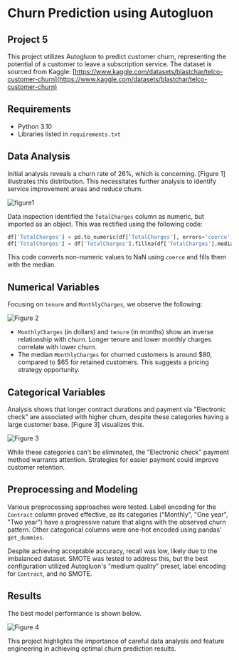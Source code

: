 # Churn Prediction using Autogluon
## Project 5


This project utilizes Autogluon to predict customer churn, representing the potential of a customer to leave a subscription service. The dataset is sourced from Kaggle: [https://www.kaggle.com/datasets/blastchar/telco-customer-churn](https://www.kaggle.com/datasets/blastchar/telco-customer-churn)

## Requirements

* Python 3.10
* Libraries listed in `requirements.txt`

## Data Analysis

Initial analysis reveals a churn rate of 26%, which is concerning. [Figure 1] illustrates this distribution. This necessitates further analysis to identify service improvement areas and reduce churn.

![figure1]('images/churn.png')

Data inspection identified the `TotalCharges` column as numeric, but imported as an object. This was rectified using the following code:

```python
df['TotalCharges'] = pd.to_numeric(df['TotalCharges'], errors='coerce')
df['TotalCharges'] = df['TotalCharges'].fillna(df['TotalCharges'].median(), inplace=True)
```

This code converts non-numeric values to NaN using `coerce` and fills them with the median.

## Numerical Variables

Focusing on `tenure` and `MonthlyCharges`, we observe the following:

![Figure 2]('images/num.png')

* `MonthlyCharges` (in dollars) and `tenure` (in months) show an inverse relationship with churn. Longer tenure and lower monthly charges correlate with lower churn.
* The median `MonthlyCharges` for churned customers is around $80, compared to $65 for retained customers. This suggests a pricing strategy opportunity.

## Categorical Variables

Analysis shows that longer contract durations and payment via "Electronic check" are associated with higher churn, despite these categories having a large customer base. [Figure 3] visualizes this.

![Figure 3]('images/cat.png')

While these categories can't be eliminated, the "Electronic check" payment method warrants attention. Strategies for easier payment could improve customer retention.

## Preprocessing and Modeling

Various preprocessing approaches were tested. Label encoding for the `Contract` column proved effective, as its categories ("Monthly", "One year", "Two year") have a progressive nature that aligns with the observed churn pattern. Other categorical columns were one-hot encoded using pandas' `get_dummies`.

Despite achieving acceptable accuracy, recall was low, likely due to the imbalanced dataset. SMOTE was tested to address this, but the best configuration utilized Autogluon's "medium quality" preset, label encoding for `Contract`, and no SMOTE.

## Results

The best model performance is shown below.

![Figure 4]('images/acc.png')

This project highlights the importance of careful data analysis and feature engineering in achieving optimal churn prediction results. 

